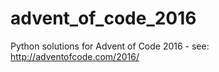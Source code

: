 # advent_of_code_2016
Python solutions for Advent of Code 2016 - see: http://adventofcode.com/2016/
